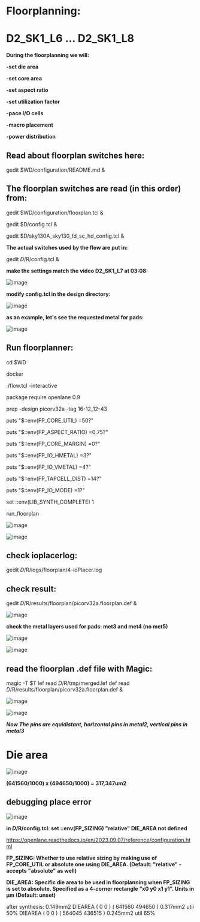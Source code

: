 # Floorplanning:

# D2_SK1_L6 ... D2_SK1_L8

**During the floorplanning we will:**

**-set die area**

**-set core area**

**-set aspect ratio**

**-set utilization factor**

**-pace I/O cells**

**-macro placement**

**-power distribution**



## Read about floorplan switches here:

gedit $WD/configuration/README.md &



## The floorplan switches are read (in this order) from:

gedit $WD/configuration/floorplan.tcl &

gedit $D/config.tcl &

gedit $D/sky130A_sky130_fd_sc_hd_config.tcl &

**The actual switches used by the flow are put in:**

gedit $D/$R/config.tcl &

**make the settings match the video D2_SK1_L7 at 03:08:**

![image](https://github.com/user-attachments/assets/e410a4eb-ab79-4a23-8cf5-0032ecbed258)

**modify config.tcl in the design directory:**

![image](https://github.com/user-attachments/assets/1f23c04d-e975-4cca-b223-5e96c49ab8c7)

**as an example, let's see the requested metal for pads:**

![image](https://github.com/user-attachments/assets/25a673e6-1f87-477d-a4bd-c48492506881)


## Run floorplanner:

cd $WD

docker

./flow.tcl -interactive

package require openlane 0.9

prep -design picorv32a -tag 16-12_12-43


puts "$::env(FP_CORE_UTIL) =50?"

puts "$::env(FP_ASPECT_RATIO) =0.75?"

puts "$::env(FP_CORE_MARGIN) =0?"

puts "$::env(FP_IO_HMETAL) =3?"

puts "$::env(FP_IO_VMETAL) =4?"

puts "$::env(FP_TAPCELL_DIST) =14?"

puts "$::env(FP_IO_MODE) =1?"


set ::env(LIB_SYNTH_COMPLETE) 1

run_floorplan

![image](https://github.com/user-attachments/assets/8109629b-5971-4e23-9cda-ba18494c3cc9)

![image](https://github.com/user-attachments/assets/4d0cb450-fbc4-410f-849e-f73c68f1aea6)


## check ioplacerlog:

gedit $D/$R/logs/floorplan/4-ioPlacer.log

## check result:

gedit $D/$R/results/floorplan/picorv32a.floorplan.def &

![image](https://github.com/user-attachments/assets/997b5c05-a245-4e62-bb6d-2e7d1701ecf3)

**check the metal layers used for pads: met3 and met4 (no met5)**

![image](https://github.com/user-attachments/assets/d68f0a9c-5e53-4677-8513-bf600b1d4c97)

![image](https://github.com/user-attachments/assets/d1ff2ad6-c752-4f8f-be44-bcbdae9fccec)


## read the floorplan .def file with Magic:

magic -T $T lef read $D/$R/tmp/merged.lef def read $D/$R/results/floorplan/picorv32a.floorplan.def &

![image](https://github.com/user-attachments/assets/0d4afac0-ba8c-439d-beed-aa020f9d543a)


![image](https://github.com/user-attachments/assets/37b7940b-0aef-42b6-8a9c-c703da381ed3)



***Now The pins are equidistant, horizontal pins in metal2, vertical pins in metal3***


# Die area

![image](https://github.com/user-attachments/assets/a04af4e3-3e6d-4d33-afad-13843ddf2dd5)

**(641560/1000) x (494650/1000) = 317,347um2**


## debugging place error

![image](https://github.com/user-attachments/assets/fca8b0a7-b080-447a-9607-d4e0da1415a6)

**in $D/$R/config.tcl:
set ::env(FP_SIZING) "relative"
DIE_AREA not defined**

https://openlane.readthedocs.io/en/2023.09.07/reference/configuration.html

**FP_SIZING: Whether to use relative sizing by making use of FP_CORE_UTIL or absolute one using DIE_AREA.
(Default: "relative" - accepts "absolute" as well)**

**DIE_AREA: Specific die area to be used in floorplanning when FP_SIZING is set to absolute. Specified as a 4-corner rectangle “x0 y0 x1 y1”. Units in μm
(Default: unset)**

after synthesis: 0.149mm2
DIEAREA ( 0 0 ) ( 641560 494650 )    0.317mm2   util 50%
DIEAREA ( 0 0 ) ( 564045 436515 )    0.245mm2   util 65%


